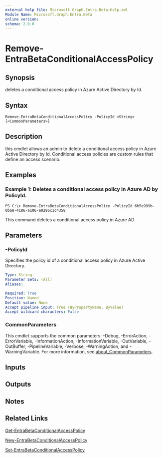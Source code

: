 ```yaml
---
external help file: Microsoft.Graph.Entra.Beta-Help.xml
Module Name: Microsoft.Graph.Entra.Beta
online version:
schema: 2.0.0
---
```


# Remove-EntraBetaConditionalAccessPolicy

## Synopsis
deletes a conditional access policy in Azure Active Directory by Id.

## Syntax

```
Remove-EntraBetaConditionalAccessPolicy -PolicyId <String> [<CommonParameters>]
```

## Description
this cmdlet allows an admin to delete a conditional access policy in Azure Active Directory by Id.
Conditional access policies are custom rules that define an access scenario.

## Examples

### Example 1: Deletes a conditional access policy in Azure AD by PolicyId.
```
PS C:\> Remove-EntraBetaConditionalAccessPolicy -PolicyId 6b5e999b-0ba8-4186-a106-e0296c1c4358
```

This command deletes a conditional access policy in Azure AD.

## Parameters

### -PolicyId
Specifies the policy id of a conditional access policy in Azure Active Directory.

```yaml
Type: String
Parameter Sets: (All)
Aliases:

Required: True
Position: Named
Default value: None
Accept pipeline input: True (ByPropertyName, ByValue)
Accept wildcard characters: False
```

### CommonParameters
This cmdlet supports the common parameters: -Debug, -ErrorAction, -ErrorVariable, -InformationAction, -InformationVariable, -OutVariable, -OutBuffer, -PipelineVariable, -Verbose, -WarningAction, and -WarningVariable. For more information, see [about_CommonParameters](https://go.microsoft.com/fwlink/?LinkID=113216).

## Inputs

## Outputs

## Notes
## Related Links

[Get-EntraBetaConditionalAccessPolicy]()

[New-EntraBetaConditionalAccessPolicy]()

[Set-EntraBetaConditionalAccessPolicy]()

